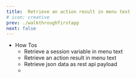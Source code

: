 ```yaml
---
title:  Retrieve an action result in menu text
# icon: creative
prev: ./walkthroughfirstapp
next: false
---
```



- How Tos
    - Retrieve a session variable in menu text
    - Retrieve an action result in menu text
    - Retrieve json data as rest api payload
    - 